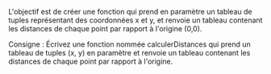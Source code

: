  L'objectif est de créer une fonction qui prend en paramètre un tableau de tuples représentant des coordonnées x et y, et renvoie un tableau contenant les distances de chaque point par rapport à l'origine (0,0).

Consigne : Écrivez une fonction nommée calculerDistances qui prend un tableau de tuples (x, y) en paramètre et renvoie un tableau contenant les distances de chaque point par rapport à l'origine.